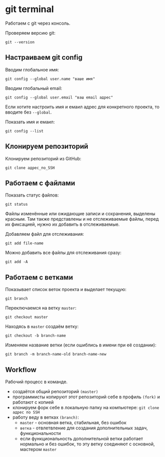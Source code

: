 # git terminal
Работаем с git через консоль.

Проверяем версию git:

    git --version

## Настраиваем git config

Вводим глобальное имя:

    git config --global user.name "ваше имя"

Вводим глобальный email:

    git config --global user.email "ваш email адрес"

Если хотите настроить имя и емаил адрес для конкретного проекта, то вводите без `--global`.

Показать имя и емаил:

    git config --list

## Клонируем репозиторий
Клонируем репозиторий из GitHub:

    git clone адрес_по_SSH

## Работаем с файлами
Показать статус файлов:

    git status

Файлы изменённые или ожидающие записи и сохранения, выделены красным. Там также представлены и не отслеживаемые файлы, перед их фиксацией, нужно их добавить в отслеживаемые.

Добавляем файл для отслеживания:

    git add file-name

Можно добавить все файлы для отслеживания сразу:

    git add -A

## Работаем с ветками
Показывает список веток проекта и выделает текущую:

    git branch

Переключаемся на ветку `master`:

    git checkout master

Находясь в `master` создаём ветку:

    git checkout -b branch-name

Изменяем название ветки (если ошиблись в имени при её создании):

    git branch -m branch-name-old branch-name-new

## Workflow
Рабочий процесс в команде.
- создаётся общий репозиторий `(master)`
- программисты копируют этот репозиторий себе в профиль `(fork)` и работают с копией
- клонируем форк себе в локальную папку на компьютере: `git clone адрес по SSH`
- работу веду в ветках `(branch)`:
    - `master` - основная ветка, стабильная, без ошибок
    - `ветка` - отвлетвление для создания дополнительных задач, функциональности
    - если функциональность дополнительной ветки работает нормально и без ошибок, то эту ветку соединяют с основной, мастером `master`